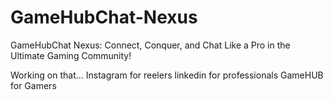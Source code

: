 # GameHubChat-Nexus
GameHubChat Nexus: Connect, Conquer, and Chat Like a Pro in the Ultimate Gaming Community!

Working on that...
Instagram for reelers
linkedin for professionals
GameHUB for Gamers 
